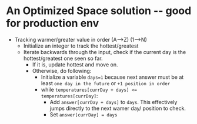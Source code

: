 # An Optimized Space solution -- good for production env
  * Tracking warmer/greater value in order (A-->Z) (1-->N)
    * Initialize an integer to track the hottest/greatest
    * Iterate backwards through the input, check if the current day is the hottest/greatest one seen so far.
      * If it is, update hottest and move on. 
      * Otherwise, do following:
        * Initialize a variable `days=1` because next answer must be at least `one day in the future` or `+1 position in order`
        * while `temperatures[currDay + days] <= temperatures[currDay]`:
          * Add `answer[currDay + days]` to `days`. This effectively jumps directly to the next wamer day/ position to check.
          * Set `answer[currDay] = days`
